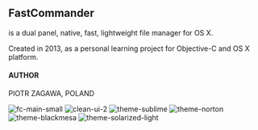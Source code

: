 ## FastCommander
is a dual panel, native, fast, lightweight file manager for OS X.

Created in 2013, as a personal learning project for Objective-C and OS X platform.

#### AUTHOR
PIOTR ZAGAWA, POLAND

![fc-main-small](https://user-images.githubusercontent.com/3949132/176720148-6eeee502-ca54-4663-8b03-5d03a64eb0e6.png)
![clean-ui-2](https://user-images.githubusercontent.com/3949132/176720203-4f601123-d019-4b3a-9928-37de717e244f.png)
![theme-sublime](https://user-images.githubusercontent.com/3949132/176720223-e530ff8b-a597-47af-a2ff-70113af90304.png)
![theme-norton](https://user-images.githubusercontent.com/3949132/176720261-f625e34b-18c0-45b9-85de-44c968618576.png)
![theme-blackmesa](https://user-images.githubusercontent.com/3949132/176720275-b348c817-9a85-4215-9eba-434e674fce22.png)
![theme-solarized-light](https://user-images.githubusercontent.com/3949132/176720300-ec01aa24-9a5a-4e1a-a14d-41b911e2ce51.png)
